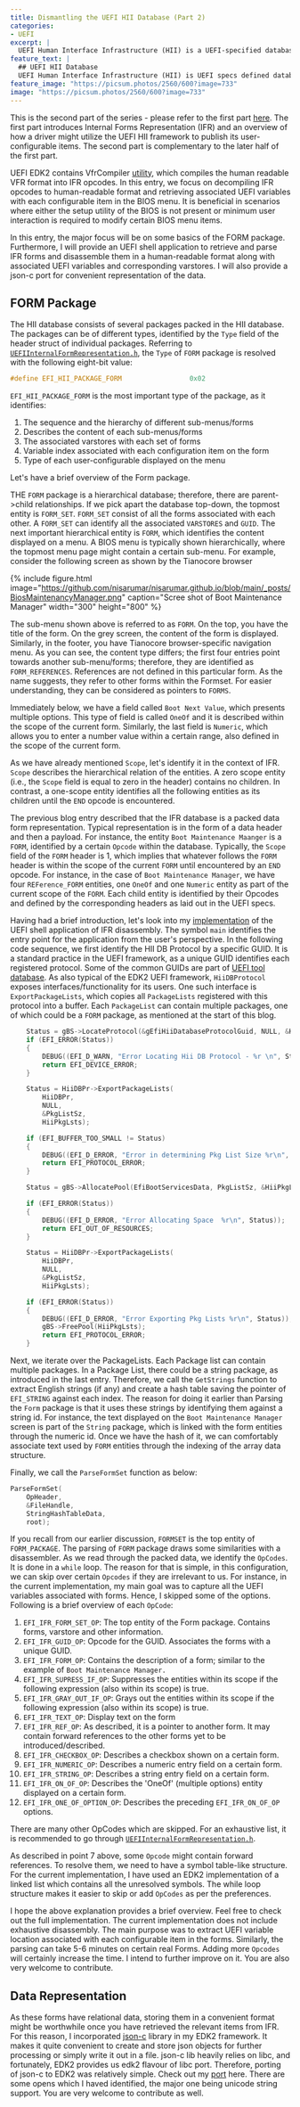 ```yaml
---
title: Dismantling the UEFI HII Database (Part 2)
categories:
- UEFI
excerpt: |
  UEFI Human Interface Infrastructure (HII) is a UEFI-specified database that stores BIOS menu items. This series of blogs aims to explore the HII by recompiling it in the UEFI shell.
feature_text: |
  ## UEFI HII Database
  UEFI Human Interface Infrastructure (HII) is UEFI specs defined database that stores BIOS menu items.
feature_image: "https://picsum.photos/2560/600?image=733"
image: "https://picsum.photos/2560/600?image=733"
---
```


This is the second part of the series - please refer to the first part [here](https://nisarumar.github.io/uefi/2023/06/11/Hii_DB_Pt1/). The first part introduces Internal Forms Representation (IFR) and an overview of how a driver might utilize the UEFI HII framework to publish its user-configurable items. The second part is complementary to the later half of the first part.

UEFI EDK2 contains VfrCompiler [utility](https://github.com/tianocore/edk2/blob/master/BaseTools/UserManuals/VfrCompiler_Utility_Man_Page.rtf), which compiles the human readable VFR format into IFR opcodes. In this entry, we focus on decompiling IFR opcodes to human-readable format and retrieving associated UEFI variables with each configurable item in the BIOS menu. It is beneficial in scenarios where either the setup utility of the BIOS is not present or minimum user interaction is required to modify certain BIOS menu items.

In this entry, the major focus will be on some basics of the FORM package. Furthermore, I will provide an UEFI shell application to retrieve and parse IFR forms and disassemble them in a human-readable format along with associated UEFI variables and corresponding varstores. I will also provide a json-c port for convenient representation of the data.

## FORM Package

The HII database consists of several packages packed in the HII database. The packages can be of different types, identified by the `Type` field of the header struct of individual packages. Referring to [`UEFIInternalFormRepresentation.h`](https://github.com/tianocore/edk2/blob/master/BaseTools/Source/C/Include/Common/UefiInternalFormRepresentation.h#L83), the `Type` of `FORM` package is resolved with the following eight-bit value:
```C
#define EFI_HII_PACKAGE_FORM                 0x02
```

`EFI_HII_PACKAGE_FORM` is the most important type of the package, as it identifies:
1. The sequence and the hierarchy of different sub-menus/forms
2. Describes the content of each sub-menus/forms
3. The associated varstores with each set of forms
4. Variable index associated with each configuration item on the form
5. Type of each user-configurable displayed on the menu

Let's have a brief overview of the Form package.

THE `FORM` package is a hierarchical database; therefore, there are parent->child relationships. If we pick apart the database top-down, the topmost entity is `FORM_SET`. 
`FORM_SET` consist of all the forms associated with each other. A `FORM_SET` can identify all the associated `VARSTORES` and `GUID`. The next important hierarchical entity is `FORM`, which identifies the content displayed on a menu. A BIOS menu is typically shown hierarchically, where the topmost menu page might contain a certain sub-menu. For example, consider the following screen as shown by the Tianocore browser

{% include figure.html image="https://github.com/nisarumar/nisarumar.github.io/blob/main/_posts/BiosMaintenancyManager.png" caption="Scree shot of Boot Maintenance Manager" width="300" height="800" %}

The sub-menu shown above is referred to as `FORM`. On the top, you have the title of the form. On the grey screen, the content of the form is displayed. Similarly, in the footer, you have Tianocore browser-specific navigation menu. As you can see, the content type differs; the first four entries point towards another sub-menu/forms; therefore, they are identified as `FORM_REFERENCES`. References are not defined in this particular form. As the name suggests, they refer to other forms within the Formset. For easier understanding, they can be considered as pointers to `FORMS`.

Immediately below, we have a field called `Boot Next Value`, which presents multiple options. This type of field is called `OneOf` and it is described within the scope of the current form. Similarly, the last field is `Numeric`, which allows you to enter a number value within a certain range, also defined in the scope of the current form.

As we have already mentioned `Scope`, let's identify it in the context of IFR. `Scope` describes the hierarchical relation of the entities. A zero scope entity (i.e., the `Scope` field is equal to zero in the header) contains no children. In contrast, a one-scope entity identifies all the following entities as its children until the `END` opcode is encountered.

The previous blog entry described that the IFR database is a packed data form representation. Typical representation is in the form of a data header and then a payload. For instance, the entity `Boot Maintenance Maanger` is a `FORM`, identified by a certain `Opcode` within the database. Typically, the `Scope` field of the `FORM` header is 1, which implies that whatever follows the `FORM` header is within the scope of the current `FORM` until encountered by an `END` opcode. For instance, in the case of `Boot Maintenance Manager`, we have four `REFerence_FORM` entities, one `OneOf` and one `Numeric` entity as part of the current scope of the `FORM`. Each child entity is identified by their Opcodes and defined by the corresponding headers as laid out in the UEFI specs.

Having had a brief introduction, let's look into my [implementation](https://github.com/nisarumar/uefi-ifr-disass-app/blob/main/IFRDissApp/IFRDissApp.c) of the UEFI shell application of IFR disassembly. The symbol `main` identifies the entry point for the application from the user's perspective. In the following code sequence, we first identify the HII DB Protocol by a specific GUID. It is a standard practice in the UEFI framework, as a unique GUID identifies each registered protocol. Some of the common GUIDs are part of [UEFI tool](https://github.com/LongSoft/UEFITool) [database](https://github.com/LongSoft/UEFITool/blob/new_engine/common/guids.csv). As also typical of the EDK2 UEFI framework, `HiiDBProtocol` exposes interfaces/functionality for its users. One such interface is `ExportPackageLists`, which copies all `PackageLists` registered with this protocol into a buffer. Each `PackageList` can contain multiple packages, one of which could be a `FORM` package, as mentioned at the start of this blog.

```C
    Status = gBS->LocateProtocol(&gEfiHiiDatabaseProtocolGuid, NULL, &HiiDBPr);
    if (EFI_ERROR(Status))
    {
        DEBUG((EFI_D_WARN, "Error Locating Hii DB Protocol - %r \n", Status));
        return EFI_DEVICE_ERROR;
    }

    Status = HiiDBPr->ExportPackageLists(
        HiiDBPr,
        NULL,
        &PkgListSz,
        HiiPkgLsts);

    if (EFI_BUFFER_TOO_SMALL != Status)
    {
        DEBUG((EFI_D_ERROR, "Error in determining Pkg List Size %r\n", Status));
        return EFI_PROTOCOL_ERROR;
    }

    Status = gBS->AllocatePool(EfiBootServicesData, PkgListSz, &HiiPkgLsts);

    if (EFI_ERROR(Status))
    {
        DEBUG((EFI_D_ERROR, "Error Allocating Space  %r\n", Status));
        return EFI_OUT_OF_RESOURCES;
    }

    Status = HiiDBPr->ExportPackageLists(
        HiiDBPr,
        NULL,
        &PkgListSz,
        HiiPkgLsts);

    if (EFI_ERROR(Status))
    {
        DEBUG((EFI_D_ERROR, "Error Exporting Pkg Lists %r\n", Status));
        gBS->FreePool(HiiPkgLsts);
        return EFI_PROTOCOL_ERROR;
    }
```

Next, we iterate over the PackageLists. Each Package list can contain multiple packages. In a Package List, there could be a string package, as introduced in the last entry. Therefore, we call the `GetStrings` function to extract English strings (if any) and create a hash table saving the pointer of `EFI_STRING` against each index. The reason for doing it earlier than Parsing the `Form` package is that it uses these strings by identifying them against a string id. For instance, the text displayed on the `Boot Maintenance Manager` screen is part of the `String` package, which is linked with the form entities through the numeric id. Once we have the hash of it, we can comfortably associate text used by `FORM` entities through the indexing of the array data structure.

Finally, we call the `ParseFormSet` function as below:
```C
ParseFormSet(
    OpHeader,
    &FileHandle,
    StringHashTableData,
    root);
```

If you recall from our earlier discussion, `FORMSET` is the top entity of `FORM_PACKAGE`. The parsing of `FORM` package draws some similarities with a disassembler. As we read through the packed data, we identify the `OpCodes`. It is done in a `while` loop. The reason for that is simple, in this configuration, we can skip over certain `Opcodes` if they are irrelevant to us. For instance, in the current implementation, my main goal was to capture all the UEFI variables associated with forms. Hence, I skipped some of the options. Following is a brief overview of each `OpCode`:

1. `EFI_IFR_FORM_SET_OP`: The top entity of the Form package. Contains forms, varstore and other information.
2. `EFI_IFR_GUID_OP`: Opcode for the GUID. Associates the forms with a unique GUID.
3. `EFI_IFR_FORM_OP`: Contains the description of a form; similar to the example of `Boot Maintenance Manager.`
4. `EFI_IFR_SUPRESS_IF_OP`: Suppresses the entities within its scope if the following expression (also within its scope) is true.
5. `EFI_IFR_GRAY_OUT_IF_OP`: Grays out the entities within its scope if the following expression (also within its scope) is true.
6. `EFI_IFR_TEXT_OP`: Display text on the form
7. `EFI_IFR_REF_OP`: As described, it is a pointer to another form. It may contain forward references to the other forms yet to be introduced/described.
8. `EFI_IFR_CHECKBOX_OP`: Describes a checkbox shown on a certain form.
9. `EFI_IFR_NUMERIC_OP`: Describes a numeric entry field on a certain form.
10. `EFI_IFR_STRING_OP`: Describes a string entry field on a certain form.
11. `EFI_IFR_ON_OF_OP`: Describes the 'OneOf' (multiple options) entity displayed on a certain form.
12. `EFI_IFR_ONE_OF_OPTION_OP`: Describes the preceding `EFI_IFR_ON_OF_OP` options.

There are many other OpCodes which are skipped. For an exhaustive list, it is recommended to go through [`UEFIInternalFormRepresentation.h`](https://github.com/tianocore/edk2/blob/master/BaseTools/Source/C/Include/Common/UefiInternalFormRepresentation.h#L83).

As described in point 7 above, some `Opcode` might contain forward references. To resolve them, we need to have a symbol table-like structure. For the current implementation, I have used an EDK2 implementation of a linked list which contains all the unresolved symbols. The while loop structure makes it easier to skip or add `OpCodes` as per the preferences.

I hope the above explanation provides a brief overview. Feel free to check out the full implementation. The current implementation does not include exhaustive disassembly. The main purpose was to extract UEFI variable location associated with each configurable item in the forms. Similarly, the parsing can take 5-6 minutes on certain real Forms. Adding more `Opcodes` will certainly increase the time. I intend to further improve on it. You are also very welcome to contribute.

## Data Representation
As these forms have relational data, storing them in a convenient format might be worthwhile once you have retrieved the relevant items from IFR. For this reason, I incorporated [json-c](https://github.com/json-c/json-c) library in my EDK2 framework. It makes it quite convenient to create and store json objects for further processing or simply write it out in a file. json-c lib heavily relies on libc, and fortunately, EDK2 provides us edk2 flavour of libc port. Therefore, porting of json-c to EDK2 was relatively simple. Check out my [port](https://github.com/nisarumar/jsonc-edk2-port) here. There are some opens which I haved identified, the major one being unicode string support. You are very welcome to contribute as well.
